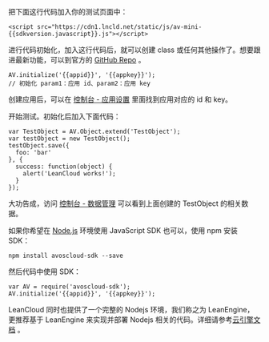 把下面这行代码加入你的测试页面中：


```
<script src="https://cdn1.lncld.net/static/js/av-mini-{{sdkversion.javascript}}.js"></script>
```

进行代码初始化，加入这行代码后，就可以创建 class 或任何其他操作了。想要跟进最新功能，可以到官方的 [GitHub Repo](https://github.com/leancloud/javascript-sdk) 。

```
AV.initialize('{{appid}}', '{{appkey}}');
// 初始化 param1：应用 id、param2：应用 key
```

创建应用后，可以在 [控制台 - 应用设置](/app.html?appid={{appid}}#/key) 里面找到应用对应的 id 和 key。

开始测试。初始化后加入下面代码：

```
var TestObject = AV.Object.extend('TestObject');
var testObject = new TestObject();
testObject.save({
  foo: 'bar'
}, {
  success: function(object) {
    alert('LeanCloud works!');
  }
});
```
大功告成，访问 [控制台 - 数据管理](/data.html?appid={{appid}}#/TestObject) 可以看到上面创建的 TestObject 的相关数据。

如果你希望在 [Node.js](http://nodejs.org/) 环境使用 JavaScript SDK 也可以，使用 npm 安装 SDK：

```
npm install avoscloud-sdk --save
```

然后代码中使用 SDK：

```
var AV = require('avoscloud-sdk');
AV.initialize('{{appid}}', '{{appkey}}');
```

LeanCloud 同时也提供了一个完整的 Nodejs 环境，我们称之为 LeanEngine，更推荐基于 LeanEngine 来实现并部署 Nodejs 相关的代码。详细请参考[云引擎文档](https://leancloud.cn/docs/leanengine_guide-node.html) 。


